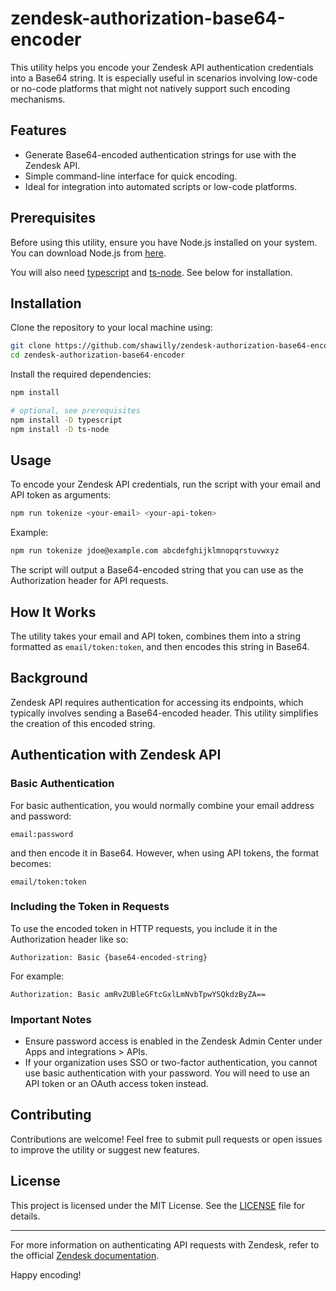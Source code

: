 # zendesk-authorization-base64-encoder

This utility helps you encode your Zendesk API authentication credentials into a Base64 string. It is especially useful in scenarios involving low-code or no-code platforms that might not natively support such encoding mechanisms.

## Features

- Generate Base64-encoded authentication strings for use with the Zendesk API.
- Simple command-line interface for quick encoding.
- Ideal for integration into automated scripts or low-code platforms.

## Prerequisites

Before using this utility, ensure you have Node.js installed on your system. You can download Node.js from [here](https://nodejs.org/).

You will also need [typescript](https://www.npmjs.com/package/typescript) and [ts-node](https://www.npmjs.com/package/ts-node). See below for installation.

## Installation

Clone the repository to your local machine using:

```bash
git clone https://github.com/shawilly/zendesk-authorization-base64-encoder.git
cd zendesk-authorization-base64-encoder
```

Install the required dependencies:

```bash
npm install

# optional, see prerequisites
npm install -D typescript
npm install -D ts-node
```

## Usage

To encode your Zendesk API credentials, run the script with your email and API token as arguments:

```bash
npm run tokenize <your-email> <your-api-token>
```

Example:

```bash
npm run tokenize jdoe@example.com abcdefghijklmnopqrstuvwxyz
```

The script will output a Base64-encoded string that you can use as the Authorization header for API requests.

## How It Works

The utility takes your email and API token, combines them into a string formatted as `email/token:token`, and then encodes this string in Base64.

## Background

Zendesk API requires authentication for accessing its endpoints, which typically involves sending a Base64-encoded header. This utility simplifies the creation of this encoded string.

## Authentication with Zendesk API

### Basic Authentication

For basic authentication, you would normally combine your email address and password:

```
email:password
```

and then encode it in Base64. However, when using API tokens, the format becomes:

```
email/token:token
```

### Including the Token in Requests

To use the encoded token in HTTP requests, you include it in the Authorization header like so:

```http
Authorization: Basic {base64-encoded-string}
```

For example:

```http
Authorization: Basic amRvZUBleGFtcGxlLmNvbTpwYSQkdzByZA==
```

### Important Notes

- Ensure password access is enabled in the Zendesk Admin Center under Apps and integrations > APIs.
- If your organization uses SSO or two-factor authentication, you cannot use basic authentication with your password. You will need to use an API token or an OAuth access token instead.

## Contributing

Contributions are welcome! Feel free to submit pull requests or open issues to improve the utility or suggest new features.

## License

This project is licensed under the MIT License. See the [LICENSE](https://github.com/shawilly/zendesk-authorization-base64-encoder/blob/main/LICENSE) file for details.

---

For more information on authenticating API requests with Zendesk, refer to the official [Zendesk documentation](https://support.zendesk.com/hc/en-us/articles/).

Happy encoding!
